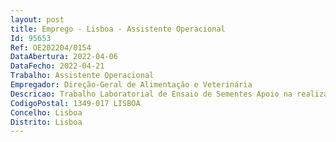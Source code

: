 ```yaml
--- 
layout: post
title: Emprego - Lisboa - Assistente Operacional
Id: 95653
Ref: OE202204/0154
DataAbertura: 2022-04-06
DataFecho: 2022-04-21
Trabalho: Assistente Operacional
Empregador: Direção-Geral de Alimentação e Veterinária
Descricao: Trabalho Laboratorial de Ensaio de Sementes Apoio na realização de ensaios de campo, em gabinete e em campo.
CodigoPostal: 1349-017 LISBOA
Concelho: Lisboa
Distrito: Lisboa
--- 
```

